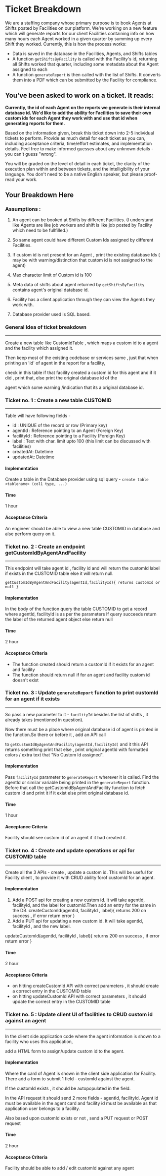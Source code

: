 # Ticket Breakdown
We are a staffing company whose primary purpose is to book Agents at Shifts posted by Facilities on our platform. We're working on a new feature which will generate reports for our client Facilities containing info on how many hours each Agent worked in a given quarter by summing up every Shift they worked. Currently, this is how the process works:

- Data is saved in the database in the Facilities, Agents, and Shifts tables
- A function `getShiftsByFacility` is called with the Facility's id, returning all Shifts worked that quarter, including some metadata about the Agent assigned to each
- A function `generateReport` is then called with the list of Shifts. It converts them into a PDF which can be submitted by the Facility for compliance.

## You've been asked to work on a ticket. It reads:

**Currently, the id of each Agent on the reports we generate is their internal database id. We'd like to add the ability for Facilities to save their own custom ids for each Agent they work with and use that id when generating reports for them.**


Based on the information given, break this ticket down into 2-5 individual tickets to perform. Provide as much detail for each ticket as you can, including acceptance criteria, time/effort estimates, and implementation details. Feel free to make informed guesses about any unknown details - you can't guess "wrong".


You will be graded on the level of detail in each ticket, the clarity of the execution plan within and between tickets, and the intelligibility of your language. You don't need to be a native English speaker, but please proof-read your work.

## Your Breakdown Here

### Assumptions :

1. An agent can be booked at Shifts by different Facilities.   (I understand like Agents are like job workers and shift  is like job posted by Facility which need to be fullfilled.)

2. So same agent could have different Custom Ids assigned by different Facilities.

3. If custom id is not present for an Agent , print the existing database Ids ( may be with warning/distinction that custom id is not assigned to the agent)

4. Max character limit of Custom id is 100

5. Meta data of shifts about agent returned by `getShiftsByFacility` contains agent's original database id.

6. Facility has a client application through they can view the Agents they work with.

7. Database provider used is SQL based.

### General Idea of ticket breakdown
<hr />

Create a new table like CustomIdTable , which maps a custom id to a agent and the facility which assigned it.

Then keep most of the existing codebase or services same , just that when printing an 'id' of agent in the report for a facility,

check in this table if that facility created a custom id for this agent and if it did , print that, else print the original database id of the

agent which some warning /indication that its a original database id.


### Ticket no. 1 : Create a new table CUSTOMID 
<hr />

Table will have following fields -

- id : UNIQUE of the record or row (Primary key)
- agentId : Reference pointing to an Agent (Foreign Key)
- facilityId : Reference pointing to a Facility (Foreign Key)
- label : Text with char. limit upto 100 (this limit can be discussed with facilities)
- createdAt: Datetime
- updatedAt: Datetime

#### Implementation

Create a table in the Database provider using sql query - `create table <tablename> (col1 type, ...)`

#### Time

1 hour

#### Acceptance Criteria

An engineer should be able to view a new table CUSTOMID in database and alse perform
query on it.



### Ticket no. 2 : Create an endpoint getCustomIdByAgentAndFacility
<hr />

This endpoint will take agent id , facility id and will return the customId label if exists in the CUSTOMID table else it will return null.

`getCustomIdByAgentAndFacility(agentId,facilityId){
    returns customId or null
}`

#### Implementation

In the body of the function query the table CUSTOMID to get a record where agentId, facilityId is as per the parameters
If query succeeds return the label of the returned agent object else return null

#### Time

2 hour

#### Acceptance Criteria

- The function created should return a customId if it exists for an agent and facility
- The function should return null if for an agent and facility custom id doesn't exist

### Ticket no. 3 : Update `generateReport` function to print customId for an agent if it exists
<hr />

So pass a new parameter to it - `facilityId` besides the list of shifts , it already takes (mentioned in question).

Now there must be a place where original database id of agent is printed in the function.So there or before it , add an API call

to `getCustomIdByAgentAndFacility(agentId,facilityId)` and it this API returns something print that else , print original agentId with formatted colors / extra text  that "No Custom Id assigned".

#### Implementation

Pass `facilityId` parameter to `generateReport` wherever it is called.
Find the agentId or similar variable being printed in the `generateReport` function.
Before that call the getCustomIdByAgentAndFacility function to fetch custom id and print it if it exist else print original database id.

#### Time

1 hour

#### Acceptance Criteria

Facility should see custom id of an agent if it had created it.

### Ticket no. 4 : Create and update operations or api for CUSTOMID table
<hr />

Create all the 3 APIs - create , update a custom id.
This will be useful for Facility client , to provide it with CRUD ability forof customId for an agent.

#### Implementation

1. Add a POST api for creating a new custom id.
It will take agentId, facilityId, and the label for customId.Then add an entry for the same in the DB.
createCustomId(agentId, facilityId , label){
    returns 200 on success , if error return error
}
2. Add a PUT api for updating a new custom id.
It will take agentId, facilityId , and the new label.

updateCustomId(agentId, facilityId , label){
    returns 200 on success , if error return error
}


#### Time

2 hour

#### Acceptance Criteria

- on hitting createCustomId API with correct parameters , it should create a correct entry in the CUSTOMID table
- on hitting updateCustomId API with correct parameters , it should update the correct entry in the CUSTOMID table


### Ticket no. 5 : Update client UI of facilities to CRUD custom id against an agent
<hr />

In the client side application code where the agent information is shown to a facility who uses this application,

add a HTML form to assign/update custom id to the agent.

#### Implementation

Where the card of Agent is shown in the client side application for Facility. There add a form
to submit 1 field - customId against the agent.

If the customId exists , it should be autopopulated in the field.

In the API request it should send 2 more fields - agentId, facilityId.
Agent id must be available in the agent card and facility id must be available as that application user belongs to a facility.

Also based upon customId exists or not , send  a PUT request or POST request

#### Time

2 hour

#### Acceptance Criteria

Facility should be able to add / edit customId against any agent








